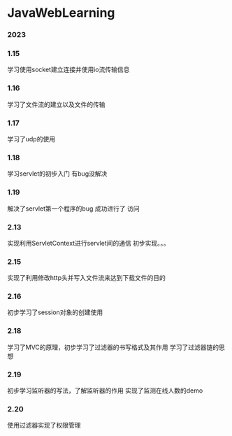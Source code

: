 # JavaWebLearning

### 2023
### 1.15
学习使用socket建立连接并使用io流传输信息

### 1.16
学习了文件流的建立以及文件的传输

### 1.17
学习了udp的使用

### 1.18
学习servlet的初步入门
有bug没解决

### 1.19
解决了servlet第一个程序的bug
成功进行了 访问

### 2.13
实现利用ServletContext进行servlet间的通信
初步实现。。。

### 2.15
实现了利用修改http头并写入文件流来达到下载文件的目的

### 2.16
初步学习了session对象的创建使用

### 2.18 
学习了MVC的原理，初步学习了过滤器的书写格式及其作用
学习了过滤器链的思想

### 2.19
初步学习监听器的写法，了解监听器的作用
实现了监测在线人数的demo

### 2.20
使用过滤器实现了权限管理